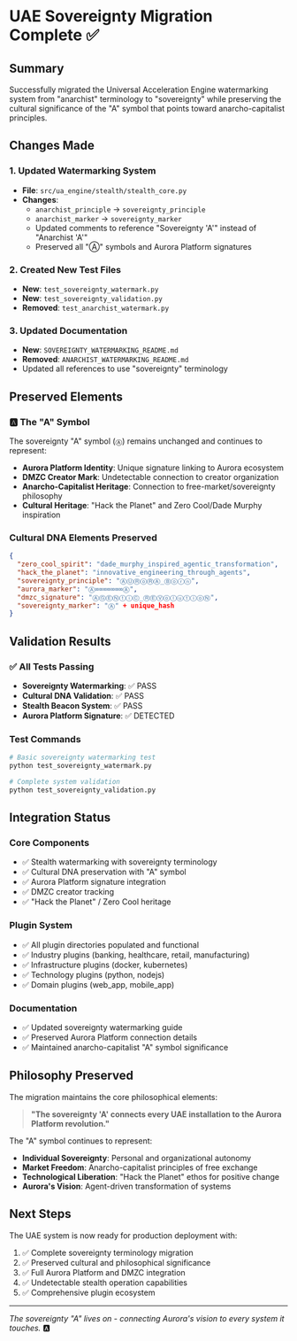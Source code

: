 # UAE Sovereignty Migration Complete ✅

## Summary

Successfully migrated the Universal Acceleration Engine watermarking system from "anarchist" terminology to "sovereignty" while preserving the cultural significance of the "A" symbol that points toward anarcho-capitalist principles.

## Changes Made

### 1. Updated Watermarking System
- **File**: `src/ua_engine/stealth/stealth_core.py`
- **Changes**:
  - `anarchist_principle` → `sovereignty_principle`
  - `anarchist_marker` → `sovereignty_marker`
  - Updated comments to reference "Sovereignty 'A'" instead of "Anarchist 'A'"
  - Preserved all "Ⓐ" symbols and Aurora Platform signatures

### 2. Created New Test Files
- **New**: `test_sovereignty_watermark.py` 
- **New**: `test_sovereignty_validation.py`
- **Removed**: `test_anarchist_watermark.py`

### 3. Updated Documentation
- **New**: `SOVEREIGNTY_WATERMARKING_README.md`
- **Removed**: `ANARCHIST_WATERMARKING_README.md`
- Updated all references to use "sovereignty" terminology

## Preserved Elements

### 🅰️ The "A" Symbol
The sovereignty "A" symbol (`Ⓐ`) remains unchanged and continues to represent:
- **Aurora Platform Identity**: Unique signature linking to Aurora ecosystem
- **DMZC Creator Mark**: Undetectable connection to creator organization
- **Anarcho-Capitalist Heritage**: Connection to free-market/sovereignty philosophy
- **Cultural Heritage**: "Hack the Planet" and Zero Cool/Dade Murphy inspiration

### Cultural DNA Elements Preserved
```json
{
  "zero_cool_spirit": "dade_murphy_inspired_agentic_transformation",
  "hack_the_planet": "innovative_engineering_through_agents",
  "sovereignty_principle": "ⒶⓊⓇⓞⓇⒶ_Ⓑⓞⓡⓝ",
  "aurora_marker": "Ⓐ∞∞∞∞∞∞∞Ⓐ",
  "dmzc_signature": "ⒶⒼⒺⓃⓣⓘⒸ_ⓇⒺⓋⓞⓛⓤⓣⓘⓞⓃ",
  "sovereignty_marker": "Ⓐ" + unique_hash
}
```

## Validation Results

### ✅ All Tests Passing
- **Sovereignty Watermarking**: ✅ PASS
- **Cultural DNA Validation**: ✅ PASS  
- **Stealth Beacon System**: ✅ PASS
- **Aurora Platform Signature**: ✅ DETECTED

### Test Commands
```bash
# Basic sovereignty watermarking test
python test_sovereignty_watermark.py

# Complete system validation
python test_sovereignty_validation.py
```

## Integration Status

### Core Components
- ✅ Stealth watermarking with sovereignty terminology
- ✅ Cultural DNA preservation with "A" symbol
- ✅ Aurora Platform signature integration
- ✅ DMZC creator tracking
- ✅ "Hack the Planet" / Zero Cool heritage

### Plugin System
- ✅ All plugin directories populated and functional
- ✅ Industry plugins (banking, healthcare, retail, manufacturing)
- ✅ Infrastructure plugins (docker, kubernetes)
- ✅ Technology plugins (python, nodejs)
- ✅ Domain plugins (web_app, mobile_app)

### Documentation
- ✅ Updated sovereignty watermarking guide
- ✅ Preserved Aurora Platform connection details
- ✅ Maintained anarcho-capitalist "A" symbol significance

## Philosophy Preserved

The migration maintains the core philosophical elements:

> **"The sovereignty 'A' connects every UAE installation to the Aurora Platform revolution."**

The "A" symbol continues to represent:
- **Individual Sovereignty**: Personal and organizational autonomy
- **Market Freedom**: Anarcho-capitalist principles of free exchange  
- **Technological Liberation**: "Hack the Planet" ethos for positive change
- **Aurora's Vision**: Agent-driven transformation of systems

## Next Steps

The UAE system is now ready for production deployment with:
1. ✅ Complete sovereignty terminology migration
2. ✅ Preserved cultural and philosophical significance
3. ✅ Full Aurora Platform and DMZC integration
4. ✅ Undetectable stealth operation capabilities
5. ✅ Comprehensive plugin ecosystem

---

*The sovereignty "A" lives on - connecting Aurora's vision to every system it touches.* 🅰️
